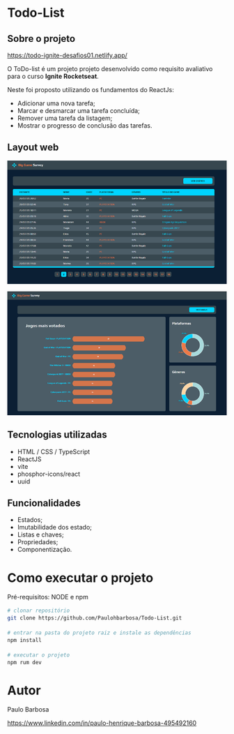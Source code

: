 # Todo-List
 
## Sobre o projeto

https://todo-ignite-desafios01.netlify.app/

O ToDo-list é um projeto projeto desenvolvido como requisito avaliativo para o curso **Ignite Rocketseat**.

Neste foi proposto utilizando os fundamentos do ReactJs:
- Adicionar uma nova tarefa;
- Marcar e desmarcar uma tarefa concluída;
- Remover uma tarefa da listagem;
- Mostrar o progresso de conclusão das tarefas.

## Layout web
![Web 1](https://github.com/acenelio/assets/raw/main/sds1/web1.png)

![Web 2](https://github.com/acenelio/assets/raw/main/sds1/web2.png)


## Tecnologias utilizadas
- HTML / CSS / TypeScript
- ReactJS
- vite
- phosphor-icons/react
- uuid

## Funcionalidades
- Estados;
- Imutabilidade dos estado;
- Listas e chaves;
- Propriedades;
- Componentização.

# Como executar o projeto

Pré-requisitos: NODE e npm

```bash
# clonar repositório
git clone https://github.com/Paulohbarbosa/Todo-List.git

# entrar na pasta do projeto raiz e instale as dependências
npm install

# executar o projeto
npm rum dev
```

# Autor

Paulo Barbosa

https://www.linkedin.com/in/paulo-henrique-barbosa-495492160
